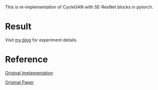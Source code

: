 This is re-implementation of CycleGAN with SE-ResNet blocks in pytorch.

# Result
Visit [my blog](https://bellchen.me/cyclegan-for-unsupervised-translation-in-anime/) for experiment details.

# Reference
[Original Implementation](https://github.com/junyanz/CycleGAN)

[Original Paper](https://arxiv.org/abs/1703.10593)
